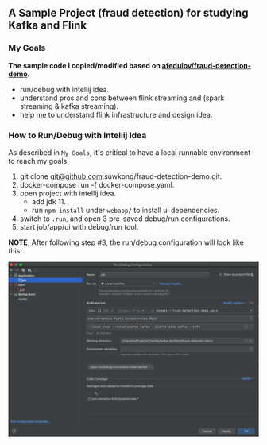 ## A Sample Project (fraud detection) for studying Kafka and Flink 

### My Goals

**The sample code I copied/modified based on [afedulov/fraud-detection-demo](https://github.com/afedulov/fraud-detection-demo).** 

 - run/debug with intellij idea.
 - understand pros and cons between flink streaming and (spark streaming & kafka streaming).
 - help me to understand flink infrastructure and design idea.

### How to Run/Debug with Intellij Idea

As described in `My Goals`, it's critical to have a local runnable environment to reach my goals.

1. git clone git@github.com:suwkong/fraud-detection-demo.git. 
2. docker-compose run -f docker-compose.yaml.
3. open project with intellij idea.
   - add jdk 11.
   - run `npm install` under `webapp/` to install ui dependencies.
4. switch to `.run`, and open 3 pre-saved debug/run configurations.
5. start job/app/ui with debug/run tool.

**NOTE**, After following step #3, the run/debug configuration will look like this:

![Run/Debug Configurations](docs/sample-run&debug.png)

